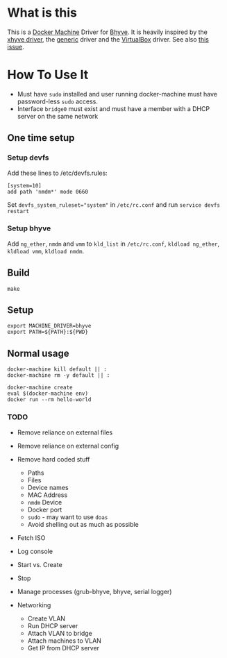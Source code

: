 # What is this

This is a [Docker Machine](https://docs.docker.com/machine/overview/) Driver for [Bhyve](http://bhyve.org/). It is
heavily inspired by the [xhyve driver](https://github.com/machine-drivers/docker-machine-driver-xhyve), the
[generic](https://github.com/docker/machine/tree/master/drivers/generic) driver and the
[VirtualBox](https://github.com/docker/machine/tree/master/drivers/virtualbox) driver.
See also [this issue](https://github.com/machine-drivers/docker-machine-driver-xhyve/issues/200).

# How To Use It

* Must have `sudo` installed and user running docker-machine must have password-less `sudo` access.
* Interface `bridge0` must exist and must have a member with a DHCP server on the same network

## One time setup

### Setup devfs
Add these lines to /etc/devfs.rules:

```
[system=10]
add path 'nmdm*' mode 0660
```

Set `devfs_system_ruleset="system"` in `/etc/rc.conf` and run `service devfs restart`

### Setup bhyve

Add `ng_ether`, `nmdm` and `vmm` to `kld_list` in `/etc/rc.conf`, `kldload ng_ether`, `kldload vmm`, `kldload nmdm`.

## Build

```
make
```

## Setup

```
export MACHINE_DRIVER=bhyve
export PATH=${PATH}:${PWD}
```

## Normal usage

```
docker-machine kill default || :
docker-machine rm -y default || :

docker-machine create
eval $(docker-machine env)
docker run --rm hello-world
```


### TODO

* Remove reliance on external files
* Remove reliance on external config
* Remove hard coded stuff
    * Paths
    * Files
    * Device names
    * MAC Address
    * `nmdm` Device
    * Docker port
    * `sudo` - may want to use `doas`
    * Avoid shelling out as much as possible

* Fetch ISO
* Log console
* Start vs. Create
* Stop
* Manage processes (grub-bhyve, bhyve, serial logger)
* Networking
    * Create VLAN
    * Run DHCP server
    * Attach VLAN to bridge
    * Attach machines to VLAN
    * Get IP from DHCP server
